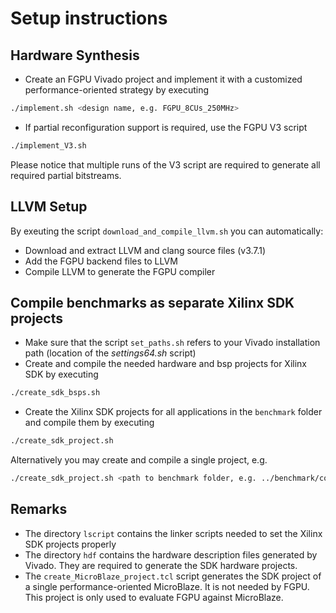# Setup instructions
## Hardware Synthesis
+ Create an FGPU Vivado project and implement it with a customized performance-oriented strategy by executing
```sh
./implement.sh <design name, e.g. FGPU_8CUs_250MHz>
```
+ If partial reconfiguration support is required, use the FGPU V3 script
```sh
./implement_V3.sh
```
Please notice that multiple runs of the V3 script are required to generate all required partial bitstreams.

## LLVM Setup

By exeuting the script `download_and_compile_llvm.sh` you can automatically:
+ Download and extract LLVM and clang source files (v3.7.1) 
+ Add the FGPU backend files to LLVM 
+ Compile LLVM to generate the FGPU compiler

## Compile benchmarks as separate Xilinx SDK projects
+ Make sure that the script `set_paths.sh` refers to your Vivado installation path (location of the *settings64.sh* script)
+ Create and compile the needed hardware and bsp projects for Xilinx SDK by executing
```sh
./create_sdk_bsps.sh
```
+ Create the Xilinx SDK projects for all applications in the `benchmark` folder and compile them by executing
```sh
./create_sdk_project.sh
```
Alternatively you may create and compile a single project, e.g.

```sh
./create_sdk_project.sh <path to benchmark folder, e.g. ../benchmark/copy>
```

## Remarks
+ The directory `lscript` contains the linker scripts needed to set the Xilinx SDK projects properly
+ The directory `hdf` contains the hardware description files generated by Vivado.
They are required to generate the SDK hardware projects.
+ The `create_MicroBlaze_project.tcl` script generates the SDK project of a single performance-oriented MicroBlaze.
It is not needed by FGPU. 
This project is only used to evaluate FGPU against MicroBlaze.
